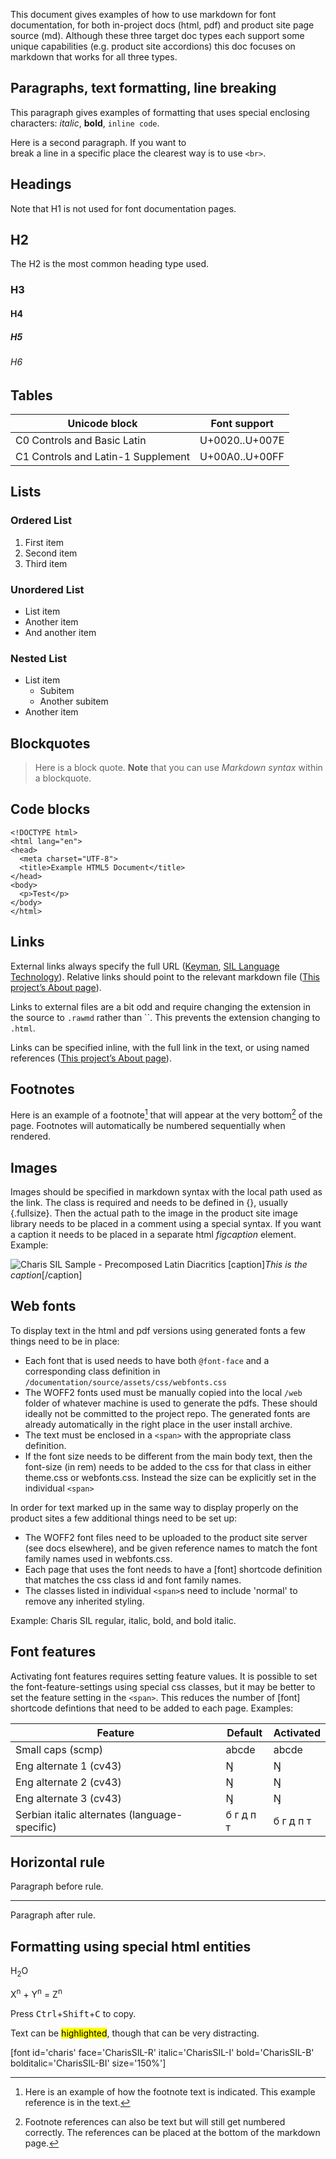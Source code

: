 
This document gives examples of how to use markdown for font documentation, for both in-project docs (html, pdf) and product site page source (md). Although these three target doc types each support some unique capabilities (e.g. product site accordions) this doc focuses on markdown that works for all three types.

## Paragraphs, text formatting, line breaking

This paragraph gives examples of formatting that uses special enclosing characters: *italic*, **bold**, `inline code`. 

Here is a second paragraph. If you want to<br>
break a line in a specific place the clearest way is to use `<br>`.

## Headings

Note that H1 is not used for font documentation pages.

## H2

The H2 is the most common heading type used.

### H3
#### H4
##### H5
###### H6

## Tables

Unicode block | Font support
------------- | ------------
C0 Controls and Basic Latin|U+0020..U+007E
C1 Controls and Latin-1 Supplement|U+00A0..U+00FF

## Lists

### Ordered List

1. First item
2. Second item
3. Third item

### Unordered List

- List item
- Another item
- And another item

### Nested List

- List item
    - Subitem
    - Another subitem
- Another item

## Blockquotes

> Here is a block quote.
> **Note** that you can use *Markdown syntax* within a blockquote.

## Code blocks

```
<!DOCTYPE html>
<html lang="en">
<head>
  <meta charset="UTF-8">
  <title>Example HTML5 Document</title>
</head>
<body>
  <p>Test</p>
</body>
</html>
```

## Links

External links always specify the full URL ([Keyman](https://keyman.com), [SIL Language Technology](https://software.sil.org)). Relative links should point to the relevant markdown file ([This project’s About page](about)).

Links to external  files are a bit odd and require changing the extension in the source to `.rawmd` rather than ``. This prevents the extension changing to `.html`.

Links can be specified inline, with the full link in the text, or using named references ([This project’s About page][about]).

## Footnotes

Here is an example of a footnote[^1] that will appear at the very bottom[^anytext] of the page. Footnotes will automatically be numbered sequentially when rendered.

[^1]: Here is an example of how the footnote text is indicated. This example reference is in the text.

## Images

Images should be specified in markdown syntax with the local path used as the link. The class is required and needs to be defined in {}, usually {.fullsize}. Then the actual path to the image in the product site image library needs to be placed in a comment using a special syntax. If you want a caption it needs to be placed in a separate html *figcaption* element. Example:

<img class='fullsize' alt='Charis SIL Sample - Precomposed Latin Diacritics' src='http://software.sil.org/charis/wp-content/uploads/sites/14/2015/12/CharisSILTypePage.png' />
[caption]<em>This is the caption</em>[/caption]

## Web fonts

To display text in the html and pdf versions using generated fonts a few things need to be in place:

- Each font that is used needs to have both `@font-face` and a corresponding class definition in `/documentation/source/assets/css/webfonts.css`
- The WOFF2 fonts used must be manually copied into the local `/web` folder of whatever machine is used to generate the pdfs. These should ideally not be committed to the project repo. The generated fonts are already automatically in the right place in the user install archive.
- The text must be enclosed in a `<span>` with the appropriate class definition.
- If the font size needs to be different from the main body text, then the font-size (in rem) needs to be added to the css for that class in either theme.css or webfonts.css. Instead the size can be explicitly set in the individual `<span>`

In order for text marked up in the same way to display properly on the product sites a few additional things need to be set up:

- The WOFF2 font files need to be uploaded to the product site server (see docs elsewhere), and be given reference names to match the font family names used in webfonts.css.
- Each page that uses the font needs to have a [font] shortcode definition that matches the css class id and font family names.
- The classes listed in individual `<span>`s need to include 'normal' to remove any inherited styling. 

Example: <span class='charis-R normal'>Charis SIL regular,</span> <span class='charis-I normal'>italic,</span> <span class='charis-B normal'>bold,</span> and <span class='charis-BI normal'>bold italic.</span>

## Font features

Activating font features requires setting feature values. It is possible to set the font-feature-settings using special css classes, but it may be better to set the feature setting in the `<span>`. This reduces the number of [font] shortcode defintions that need to be added to each page. Examples:

Feature | Default | Activated
------- | ------- | ---------
Small caps (scmp) | <span class='charis-R normal'>abcde</span> | <span class='charis-R normal' style='font-feature-settings: "smcp"'>abcde</span>
Eng alternate 1 (cv43) | <span class='charis-R normal'>Ŋ</span> | <span class='charis-R normal' style='font-feature-settings: "cv43" 1'>Ŋ</span>
Eng alternate 2 (cv43) | <span class='charis-R normal'>Ŋ</span> | <span class='charis-R normal' style='font-feature-settings: "cv43" 2'>Ŋ</span>
Eng alternate 3 (cv43) | <span class='charis-R normal'>Ŋ</span> | <span class='charis-R normal' style='font-feature-settings: "cv43" 3'>Ŋ</span>
Serbian italic alternates (language-specific) | <span class='charis-I normal'>б г д п т</span> | <span class='charis-I normal' lang='sr'>б г д п т</span>

## Horizontal rule

Paragraph before rule.

---

Paragraph after rule.

## Formatting using special html entities

H<sub>2</sub>O

X<sup>n</sup> + Y<sup>n</sup> = Z<sup>n</sup>

Press <kbd>Ctrl</kbd>+<kbd>Shift</kbd>+<kbd>C</kbd> to copy.

Text can be <mark>highlighted</mark>, though that can be very distracting.

[about]: about

[^anytext]: Footnote references can also be text but will still get numbered correctly. The references can be placed at the bottom of the markdown page.

[font id='charis' face='CharisSIL-R' italic='CharisSIL-I' bold='CharisSIL-B' bolditalic='CharisSIL-BI' size='150%']
